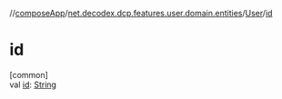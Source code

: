 //[composeApp](../../../index.md)/[net.decodex.dcp.features.user.domain.entities](../index.md)/[User](index.md)/[id](id.md)

# id

[common]\
val [id](id.md): [String](https://kotlinlang.org/api/latest/jvm/stdlib/kotlin/-string/index.html)
